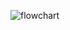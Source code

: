 ![flowchart](https://github.com/melisaustun/webproject/assets/71676476/e7bfe26c-4356-4de0-a71a-891b45dac65a)
